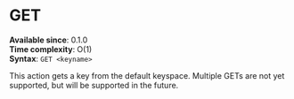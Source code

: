 # GET

**Available since**: 0.1.0  
**Time complexity**: O(1)  
**Syntax**: `GET <keyname>`  

This action gets a key from the default keyspace. Multiple GETs are not yet supported, but will be supported in the future.